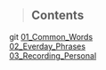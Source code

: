 > ## Contents
git
[01_Common_Words](01_Common_Words.md)  
[02_Everday_Phrases](02_Everday_Phrases.md)  
[03_Recording_Personal](03_Recording_Personal.md)  
